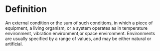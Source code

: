# Definition

An external condition or the sum of such conditions, in which a piece of
equipment, a living organism, or a system operates as in temperature
environment, vibration environment,or space environment. Environments
are usually specified by a range of values, and may be either natural or
artificial.
